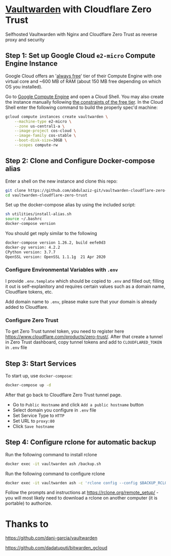 # [Vaultwarden](https://github.com/dani-garcia/vaultwarden) with Cloudflare Zero Trust

Selfhosted Vaultwarden with Nginx and Cloudflare Zero Trust as reverse proxy and security

## Step 1: Set up Google Cloud `e2-micro` Compute Engine Instance

Google Cloud offers an '[always free](https://cloud.google.com/free/)' tier of their Compute Engine with one virtual core and ~600 MB of RAM (about 150 MB free depending on which OS you installed).

Go to [Google Compute Engine](https://cloud.google.com/compute) and open a Cloud Shell. You may also create the instance manually following [the constraints of the free tier](https://cloud.google.com/free/docs/gcp-free-tier). In the Cloud Shell enter the following command to build the properly spec'd machine: 

```bash
gcloud compute instances create vaultwarden \
    --machine-type e2-micro \
    --zone us-central1-a \
    --image-project cos-cloud \
    --image-family cos-stable \
    --boot-disk-size=30GB \
    --scopes compute-rw
```

## Step 2: Clone and Configure Docker-compose alias

Enter a shell on the new instance and clone this repo:

```bash
git clone https://github.com/abdulaziz-git/vaultwarden-cloudflare-zero-trust.git
cd vaultwarden-cloudflare-zero-trust
```

Set up the docker-compose alias by using the included script:

```bash
sh utilities/install-alias.sh
source ~/.bashrc
docker-compose version
```

You should get reply similar to the following

```bash
docker-compose version 1.26.2, build eefe0d3
docker-py version: 4.2.2
CPython version: 3.7.7
OpenSSL version: OpenSSL 1.1.1g  21 Apr 2020
```

### Configure Environmental Variables with `.env`

I provide `.env.template` which should be copied to `.env` and filled out; filling it out is self-explanitory and requires certain values such as a domain name, Cloudflare tokens, etc. 

Add domain name to `.env`, please make sure that your domain is already added to Cloudflare.

### Configure Zero Trust
To get Zero Trust tunnel token, you need to register here https://www.cloudflare.com/products/zero-trust/.
After that create a tunnel in Zero Trust dashboard, copy tunnel tokens and add to `CLOUDFLARED_TOKEN` in `.env` file

## Step 3: Start Services

To start up, use `docker-compose`:

```bash
docker-compose up -d
```

After that go back to Cloudflare Zero Trust tunnel page.

- Go to `Public Hostname` and click `Add a public hostname` button
- Select domain you configure in `.env` file
- Set Service Type to `HTTP`
- Set URL to `proxy:80`
- Click `Save hostname`

## Step 4: Configure rclone for automatic backup

Run the following command to install rclone

```bash
docker exec -it vaultwarden ash /backup.sh
```

Run the following command to configure rclone
```bash
docker exec -it vaultwarden ash -c 'rclone config --config $BACKUP_RCLONE_CONF'
```

Follow the prompts and instructions at https://rclone.org/remote_setup/ - you will most likely need to download a rclone on another computer (it is portable) to authorize.

# Thanks to
https://github.com/dani-garcia/vaultwarden

https://github.com/dadatuputi/bitwarden_gcloud
